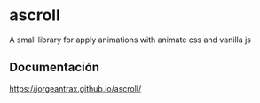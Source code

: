 # ascroll
A small library for apply animations with animate css and vanilla js

## Documentación

https://jorgeantrax.github.io/ascroll/
